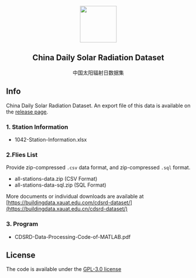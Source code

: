 <p align="center">
 <img width="100px" src="favicon.ico" align="center">
 <h2 align="center">China Daily Solar Radiation Dataset</h2>
 <p align="center">中国太阳辐射日数据集</p>
</p>


## Info

China Daily Solar Radiation Dataset. An export file of this data is available on the [release page](https://github.com/buildingdata/cdsrd-dataset/releases).

### 1. Station Information

- 1042-Station-Information.xlsx

### 2.Flies List

Provide zip-compressed `.csv` data format, and zip-compressed `.sql` format.

+ all-stations-data.zip (CSV Format)
+ all-stations-data-sql.zip (SQL Format)

More documents or individual downloads are available at [https://buildingdata.xauat.edu.com/cdsrd-dataset/](https://buildingdata.xauat.edu.cn/cdsrd-dataset/)

### 3. Program

- CDSRD-Data-Processing-Code-of-MATLAB.pdf

## License

The code is available under the [GPL-3.0 license](https://github.com/buildingdata/cdsrd-dataset/blob/main/LICENSE)

